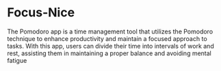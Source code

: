 # Focus-Nice
The Pomodoro app is a time management tool that utilizes the Pomodoro technique to enhance productivity and maintain a focused approach to tasks. With this app, users can divide their time into intervals of work and rest, assisting them in maintaining a proper balance and avoiding mental fatigue
